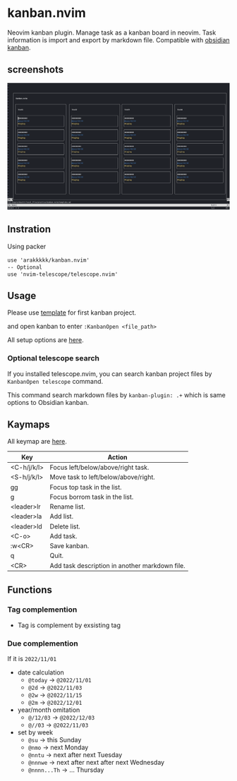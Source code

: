 # kanban.nvim
Neovim kanban plugin.
Manage task as a kanban board in neovim.
Task information is import and export by markdown file.
Compatible with [obsidian kanban](https://github.com/mgmeyers/obsidian-kanban).

## screenshots
![img_kanban](./doc/img_kanban2.png)

## Instration
Using packer
```
use 'arakkkkk/kanban.nvim'
-- Optional
use 'nvim-telescope/telescope.nvim'
```

## Usage
Please use [template](./template.md) for first kanban project.

and open kanban to enter `:KanbanOpen <file_path>`

All setup options are [here](./lua/kanban/ops.lua).

### Optional telescope search
If you installed telescope.nvim, you can search kanban project files by `KanbanOpen telescope` command.

This command search markdown files by `kanban-plugin: .+` which is same options to Obsidian kanban.


## Kaymaps
All keymap are [here](./lua/kanban/keymap.lua).

| Key          | Action                                         |
|--------------|------------------------------------------------|
| <C-h/j/k/l>  | Focus left/below/above/right task.             |
| <S-h/j/k/l>  | Move task to left/below/above/right.           |
| gg           | Focus top task in the list.                    |
| g            | Focus borrom task in the list.                 |
| \<leader\>lr | Rename list.                                   |
| \<leader\>la | Add list.                                      |
| \<leader\>ld | Delete list.                                   |
| \<C-o\>      | Add task.                                      |
| :w\<CR\>     | Save kanban.                                   |
| q            | Quit.                                          |
| \<CR\>       | Add task description in another markdown file. |

## Functions
### Tag complemention
- Tag is complement by exsisting tag
### Due complemention
If it is `2022/11/01`
- date calculation
  - `@today` -> `@2022/11/01`
  - `@2d` -> `@2022/11/03`
  - `@2w` -> `@2022/11/15`
  - `@2m` -> `@2022/12/01`
- year/month omitation
  - `@/12/03` -> `@2022/12/03`
  - `@//03` -> `@2022/11/03`
- set by week
  - `@su` -> this Sunday
  - `@nmo` -> next Monday
  - `@nntu` -> next after next Tuesday
  - `@nnnwe` -> next after next after next Wednesday
  - `@nnnn...Th` -> ... Thursday
